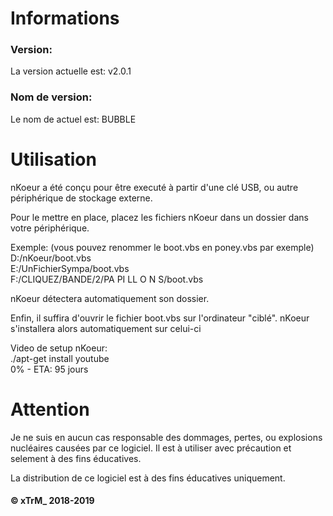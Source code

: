 ﻿# Informations
### Version:  
La version actuelle est: v2.0.1   
  
### Nom de version:  
Le nom de actuel est: BUBBLE  
  
  
  
# Utilisation
nKoeur a été conçu pour être executé à partir d'une clé USB, ou autre périphérique de stockage externe.

Pour le mettre en place, placez les fichiers nKoeur dans un dossier dans votre périphérique.

Exemple: (vous pouvez renommer le boot.vbs en poney.vbs par exemple)  
D:/nKoeur/boot.vbs  
E:/UnFichierSympa/boot.vbs  
F:/CLIQUEZ/BANDE/2/PA PI LL O N S/boot.vbs

nKoeur détectera automatiquement son dossier.

Enfin, il suffira d'ouvrir le fichier boot.vbs sur l'ordinateur "ciblé". 
nKoeur s'installera alors automatiquement sur celui-ci

Video de setup nKoeur:  
./apt-get install youtube  
0% - ETA: 95 jours

# Attention
Je ne suis en aucun cas responsable des dommages, pertes, ou explosions nucléaires
causées par ce logiciel. Il est à utiliser avec précaution et selement à des fins éducatives.

La distribution de ce logiciel est à des fins éducatives uniquement.

#### © xTrM_ 2018-2019